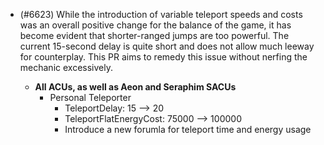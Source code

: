 - (#6623) While the introduction of variable teleport speeds and costs was an overall positive change for the balance of the game, it has become evident that shorter-ranged jumps are too powerful. The current 15-second delay is quite short and does not allow much leeway for counterplay. This PR aims to remedy this issue without nerfing the mechanic excessively.

  - **All ACUs, as well as Aeon and Seraphim SACUs**
    - Personal Teleporter
      - TeleportDelay: 15 --> 20
      - TeleportFlatEnergyCost: 75000 --> 100000
      - Introduce a new forumla for teleport time and energy usage
